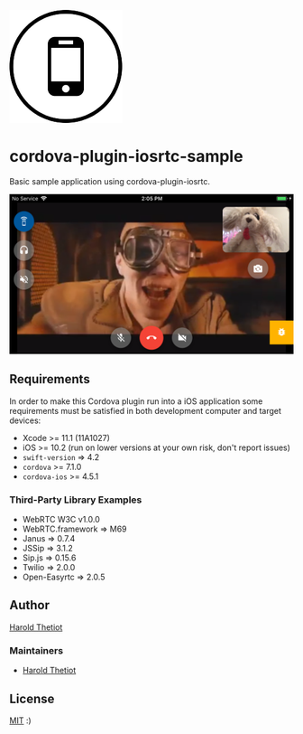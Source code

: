 ![cordova-rtc-logo](./art/cordova-rtc-logo.png)

# cordova-plugin-iosrtc-sample

Basic sample application using cordova-plugin-iosrtc.

![capture](./art/jssip_freeswitch_1.png)

## Requirements

In order to make this Cordova plugin run into a iOS application some requirements must be satisfied in both development computer and target devices:

* Xcode >= 11.1 (11A1027)
* iOS >= 10.2 (run on lower versions at your own risk, don't report issues)
* `swift-version` => 4.2
* `cordova` >= 7.1.0
* `cordova-ios` >= 4.5.1

### Third-Party Library Examples

* WebRTC W3C v1.0.0
* WebRTC.framework => M69
* Janus => 0.7.4
* JSSip => 3.1.2
* Sip.js => 0.15.6
* Twilio => 2.0.0
* Open-Easyrtc => 2.0.5

## Author

[Harold Thetiot](https://sylaps.com)


### Maintainers

* [Harold Thetiot](https://sylaps.com)

## License

[MIT](./LICENSE) :)
